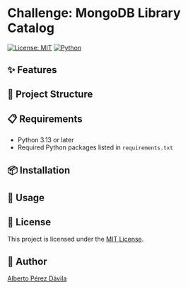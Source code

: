 # Challenge: MongoDB Library Catalog

[![License: MIT](https://img.shields.io/badge/License-MIT-yellow.svg)](LICENSE) [![Python](https://img.shields.io/badge/Python-3.13-blue.svg)](https://www.python.org/) 

## ✨ Features

## 📂 Project Structure

## 📋 Requirements

- Python 3.13 or later
- Required Python packages listed in `requirements.txt`

## 📦 Installation

## 🚀 Usage

## 📜 License

This project is licensed under the [MIT License](LICENSE).

## 👤 Author

[Alberto Pérez Dávila](https://github.com/albertopd)